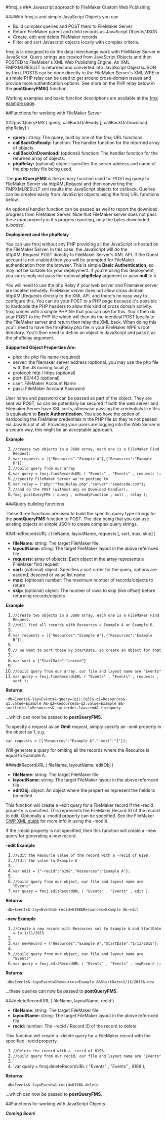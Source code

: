 #fmxj.js
##A Javascript approach to FileMaker Custom Web Publishing

###With fmxj.js and simple JavaScript Objects you can

* Build complex queries and POST them to FileMaker Server
* Return FileMaker parent and child records as JavaScript Objects/JSON
* Create, edit and delete FileMaker records
* Filter and sort Javascript objects locally with complex criteria.

fmxj.js is designed to do the data interchange work with FileMaker Server in JavaScript. Query strings are created from JavaScript Objects and then POSTED to FileMaker's XML Web Publishing Engine. An XML FMPXMLRESULT is returned and converted into JavaScript Objects/JSON by fmxj. POSTS can be done directly to the FileMaker Server's XML WPE or a simple PHP relay can be used to get around cross-domain issues and provide more authentication options.  See more on the PHP relay below in the **postQueryFMS()** function.

Working examples and basic function descriptions are available at the <a href="http://www.seedcode.com/fmxj/fmxj.html" target="_blank">fmxj example page</a>.

##Functions for working with FileMaker Server

###postQueryFMS ( query, callBackOnReady [, callBackOnDownload, phpRelay] )

* **query:** string: The query, built by one of the fmxj URL functions
* **callBackOnReady:** function: The handler function for the returned array of objects.
* **callBackOnDownload:** (optional) function: The handler function for the returned array of objects.
* **phpRelay:** (optional) object: specifies the server address and name of the php relay file being used.

The **postQueryFMS** is the primary function used for POSTing query to FileMaker Server via httpXMLRequest and then converting the FMPXMLRESULT xml results into JavaScript objects for callback.  Queries can be created easily from JavaScript objects using the  fmxj URL functions below.  

An optional handler function can be passed as well to report the download progress from FileMaker Server.  Note that FileMaker server does not pass the *e.total* property in it's progres reporting, only the bytes downloded *e.loaded*.

**Deployment and the phpRelay**

You can use fmxj without any PHP providing all the JavaScript is hosted on the FileMaker Server.  In this case, the JavaScript will do the httpXMLRequest POST directly to FileMaker Server's XML API.  If the Guest account is not enabled then you will be prompted for FileMaker authentication from the browser.  This is simple **Basic Authentication**, so may not be suitable for your deployment.  If you're using this deployment, you can simply not pass the optional **phpRelay** argument or pass **null** to it.

You will need to use the php Relay if your web server and Filemaker server are located remotely.  FileMaker server does not allow cross domain httpXMLRequests directly to the XML API, and there's no easy way to configure this.  You can do your POST to a PHP page because it's possible to hardcode the PHP headers to allow this kind of cross domain activity.  fmxj comes with a simple PHP file that you can use for this.  You'll then do your POST to the PHP file which will then do the identical POST locally to the FileMaker server and return then relay the XML back.  When doing this you'll need to have the fmxjRelay.php file in your FileMaker WPE's root directory.  You'll then need to define an object in JavaScript and pass it as the phpRelay argument.

**Supported Object Properties Are:**

* php: the php file name (required)
* server: the filemaker server address (optional, you may use the php file with the JS running locally)
* protocol: http / https (optional)
* port: 80/443 (optional)
* user: FileMaker Account Name
* pass: FileMaker Account Password

User name and password can be passed as part of the object.  They are sent via POST, so can be potentially be secured if both the web server and Filemaker Server have SSL certs, otherwise passing the credentials like this is equivalent to **Basic Authentication**.  You also have the option of hardcoding the FileMaker credentials in the PHP file so they're not passed via JavaScript at all.  Providing your users are logging into the Web Server in a secure way, this might be an acceptable approach.

**Example**

1. `//create two objects in a JSON array, each one is a FileMaker Find Request.`
2. `var requests = [{"Resources":"Example A"},{"Resources":"Example B"}];`
3. `//build query from our array`
4. `var query = fmxj.findRecordsURL ( "Events" , "Events" , requests );`
5. `//specify FileMaker Server we're posting to`
6. `var relay = {"php":"fmxjRelay.php","server":"seedcode.com"};`
7. `//and do the POST (without any on Download handler);`
8. `fmxj.postQueryFMS ( query , onReadyFunction , null , relay );`

###Query building functions

These three functions are used to build the specific query type strings for the **postQueryFMS** function to POST.  The idea being that you can use existing objects or simple JSON to create complex query strings.

###findRecordsURL ( fileName, layoutName, requests [, sort, max, skip] )

* **fileName:** string: The target FileMaker file
* **layoutName:** string: The target FileMaker layout in the above refernced file
* **requests:** array of objects: Each object in the array represents a FileMaker find request
* **sort:** (optional) object: Specifies a sort order for the query, options are ascend, descend or value list name
* **max:** (optional) number: The maximum number of records/objects to return
* **skip:** (optional) object: The number of rows to skip (like offset) before returning records/objects

**Example**

1. `//create two objects in a JSON array, each one is a FileMaker Find Request.`
2. `//will find all records with Resources = Example A or Example B.`
3. ` `
4. `var requests = [{"Resources":"Example A"},{"Resources":"Example B"}];`
5. ` `
6. `// we want to sort these by StartDate, so create an Object for that`
7. ` `
8. `var sort = {"StartDate":"ascend"}`
9. ` `
7. `//build query from our array, our file and layout name are "Events"`
8. `var query = fmxj.findRecordsURL ( "Events" , "Events" , requests , sort );`

**Returns:**

```-db=Events&-lay=Events&-query=(q1);(q3)&-q1=Resources&-q1.value=Example A&-q2=Resources&-q2.value=Example B&-sortfield.1=Resources&-sortorder.1=ascend&-findquery```

...which can now be passed to **postQueryFMS**.

To specify a request as an **Omit** request, simply specify an -omit property in the object as 1, e.g.

`var requests = [{"Resources":"Example A","-omit":"1"}];`

Will generate a query for omiting all the records where the Resource is equal to Example A.


###editRecordURL ( fileName, layoutName, editObj )

* **fileName:** string: The target FileMaker file
* **layoutName:** string: The target FileMaker layout in the above refernced file
* **editObj:** object: An object where the properties represent the fields to be edited.

This function will create a -edit query for a FileMaker record if the -recid property is specified.  This represents the FileMaker Record ID of the record to edit.  Optionally a -modid property can be specified.  See the FileMaker <a href="https://fmhelp.filemaker.com/docs/13/en/fms13_cwp_xml.pdf" target="_blank"> CWP XML guide</a> for more info in using the -modid.

If the -recid property is not specified, then this function will create a -new query for generating a new record. 

**-edit Example**

1. `//Edit the Resource value of the record with a -recid of 6198.`
2. `//Edit the value to Example A`
3. ` `
4. `var edit = {"-recid":"6198","Resources":"Example A"};`
5. ` `
6. `//build query from our object, our file and layout name are "Events"`
7. `var query = fmxj.editRecordURL ( "Events" , "Events" , edit );`

**Returns:**

```-db=Events&-lay=Events&-recid=6198&Resources=Example A&-edit```

**-new Example**


1. `//Create a new record with Resources set to Example A and StartDate = to 1/11/2015`
3. ` `
4. `var newRecord = {"Resources":"Example A","StartDate":"1/11/2015"};`
5. ` `
6. `//build query from our object, our file and layout name are "Events"`
7. `var query = fmxj.editRecordURL ( "Events" , "Events" , newRecord );`

**Returns:**

```-db=Events&-lay=Events&Resources=Example A&StartDate=1/11/2015&-new```

...these queries can now be passed to **postQueryFMS**.

###deleteRecordURL ( fileName, layoutName, recid )

* **fileName:** string: The target FileMaker file
* **layoutName:** string: The target FileMaker layout in the above refernced file
* **recid:** number: The -recid / Record ID of the record to delete

This function will create a -delete query for a FileMaker record with the specified -recid property.

1. `//Delete the record with a -recid of 6198.`
2. `//build query from our recid, our file and layout name are "Events"`
3. ``
4. `var query = fmxj.deleteRecordURL ( "Events" , "Events" , 6198 );

**Returns:**

```-db=Events&-lay=Events&-recid=6198&-delete```

...which can now be passed to **postQueryFMS**.

##Functions for working with JavaScript Objects

***Coming Soon!***





